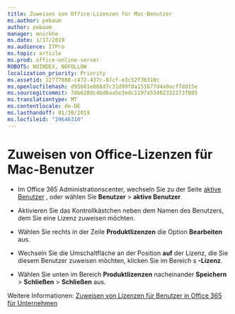```yaml
---
title: Zuweisen von Office-Lizenzen für Mac-Benutzer
ms.author: pebaum
author: pebaum
manager: mnirkhe
ms.date: 1/17/2019
ms.audience: ITPro
ms.topic: article
ms.prod: office-online-server
ROBOTS: NOINDEX, NOFOLLOW
localization_priority: Priority
ms.assetid: 22777888-c472-437c-87cf-e3c52f3b310c
ms.openlocfilehash: d95601e868d7c31d99f8a151677d4a9acf7dd15e
ms.sourcegitcommit: 7db628dc4bd6aa5e3edc1197a53402332273f885
ms.translationtype: MT
ms.contentlocale: de-DE
ms.lasthandoff: 01/30/2019
ms.locfileid: "29646310"
---
```

# <a name="how-to-assign-office-licenses-to-mac-users"></a>Zuweisen von Office-Lizenzen für Mac-Benutzer

- Im Office 365 Administrationscenter, wechseln Sie zu der Seite [aktive Benutzer](https://go.microsoft.com/fwlink/p/?linkid=834822) , oder wählen Sie **Benutzer** \> **aktive Benutzer**.
    
- Aktivieren Sie das Kontrollkästchen neben dem Namen des Benutzers, dem Sie eine Lizenz zuweisen möchten.
    
- Wählen Sie rechts in der Zeile **Produktlizenzen** die Option **Bearbeiten** aus.
    
- Wechseln Sie die Umschaltfläche an der Position **auf** der Lizenz, die Sie diesem Benutzer zuweisen möchten, klicken Sie im Bereich s **-Lizenz**. 
    
- Wählen Sie unten im Bereich **Produktlizenzen** nacheinander **Speichern** \> **Schließen** \> **Schließen** aus.
    
Weitere Informationen: [Zuweisen von Lizenzen für Benutzer in Office 365 für Unternehmen](https://docs.microsoft.com/office365/admin/subscriptions-and-billing/assign-licenses-to-users)
  

